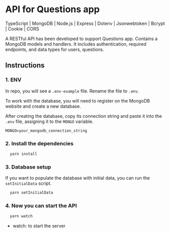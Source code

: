 # API for Questions app

TypeScript | MongoDB | Node.js | Express | Dotenv | Jsonwebtoken | Bcrypt | Cookie | CORS

A RESTful API has been developed to support Questions app. Contains a MongoDB models and handlers. It includes authentication, required endpoints, and data types for users, questions.


## Instructions

### 1. **ENV**

In repo, you will see a `.env-example` file. Rename the file to `.env`. 

To work with the database, you will need to register on the MongoDB website and create a new database. 

After creating the database, copy its connection string and paste it into the `.env` file, assigning it to the `MONGO` variable.

```env
MONGO=your_mongodb_connection_string
```

### 2. **Install the dependencies**

```bash
  yarn install
```

### 3. **Database setup**
If you want to populate the database with initial data, you can run the `setInitialData` script.

```bash
  yarn setInitialData
```

### 4. **Now you can start the API**

```bash
  yarn watch
```

- watch: to start the server
